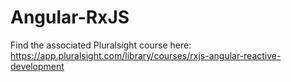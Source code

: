 # Angular-RxJS
Find the associated Pluralsight course here: https://app.pluralsight.com/library/courses/rxjs-angular-reactive-development